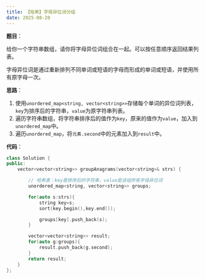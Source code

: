 ```yaml
---
title: 【哈希】字母异位词分组
date: 2025-08-20
---
```


**题目**：

给你一个字符串数组，请你将字母异位词组合在一起。可以按任意顺序返回结果列表。

字母异位词是通过重新排列不同单词或短语的字母而形成的单词或短语，并使用所有原字母一次。

**思路**：

1. 使用`unordered_map<string, vector<string>>`存储每个单词的异位词列表，`key`为排序后的字符串，`value`为原字符串列表。
2. 遍历字符串数组，将字符串排序后的值作为`key`，原来的值作为`value`，加入到`unordered_map`中。
3. 遍历`unordered_map`，将`元素.second`中的元素加入到`result`中。

**代码**：

```c++
class Solution {
public:
    vector<vector<string>> groupAnagrams(vector<string>& strs) {

        // 哈希表：key是排序后的字符串，value是该组所有字母异位词
        unordered_map<string, vector<string>> groups;

        for(auto s:strs){
            string key=s;
            sort(key.begin(),key.end());

            groups[key].push_back(s);
        }

        vector<vector<string>> result;
        for(auto g:groups){
            result.push_back(g.second);
        }
        return result;
    }
};
```